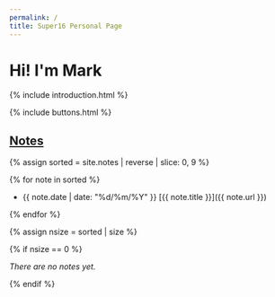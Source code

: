 ```yaml
---
permalink: /
title: Super16 Personal Page
---
```


# Hi! I'm Mark

{% include introduction.html %}

{% include buttons.html %}

## [Notes](/notes)

{% assign sorted = site.notes | reverse | slice: 0, 9 %}

{% for note in sorted %}

- {{ note.date | date: "%d/%m/%Y" }} [{{ note.title }}]({{ note.url }})

{% endfor %}

{% assign nsize = sorted | size %}

{% if nsize == 0 %}

*There are no notes yet.*

{% endif %}
